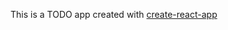 This is a TODO app created with [create-react-app]('https://github.com/facebookincubator/create-react-app')
